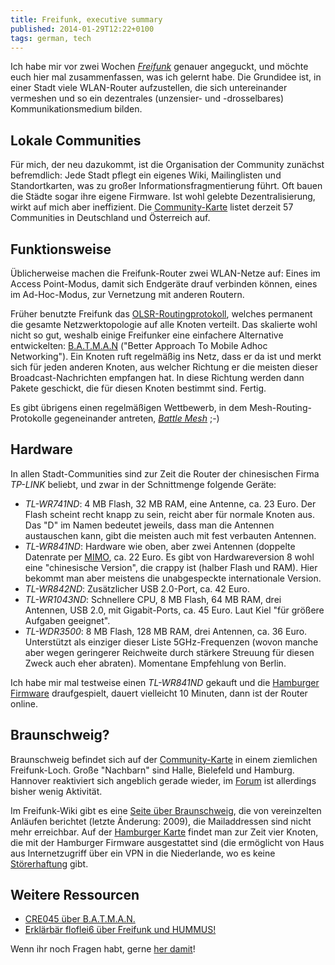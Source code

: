 ```yaml
---
title: Freifunk, executive summary
published: 2014-01-29T12:22+0100
tags: german, tech
---
```


Ich habe mir vor zwei Wochen [*Freifunk*](http://freifunk.net/) genauer angeguckt, und möchte euch hier mal zusammenfassen, was ich gelernt habe. Die Grundidee ist, in einer Stadt viele WLAN-Router aufzustellen, die sich untereinander vermeshen und so ein dezentrales (unzensier- und -drosselbares) Kommunikationsmedium bilden.

## Lokale Communities

Für mich, der neu dazukommt, ist die Organisation der Community zunächst befremdlich: Jede Stadt pflegt ein eigenes Wiki, Mailinglisten und Standortkarten, was zu großer Informationsfragmentierung führt. Oft bauen die Städte sogar ihre eigene Firmware. Ist wohl gelebte Dezentralisierung, wirkt auf mich aber ineffizient. Die [Community-Karte](http://freifunk.net/wie-mache-ich-mit/community-finden/) listet derzeit 57 Communities in Deutschland und Österreich auf.

## Funktionsweise

Üblicherweise machen die Freifunk-Router zwei WLAN-Netze auf: Eines im Access Point-Modus, damit sich Endgeräte drauf verbinden können, eines im Ad-Hoc-Modus, zur Vernetzung mit anderen Routern.

Früher benutzte Freifunk das [OLSR-Routingprotokoll](https://de.wikipedia.org/wiki/Optimized_Link_State_Routing), welches permanent die gesamte Netzwerktopologie auf alle Knoten verteilt. Das skalierte wohl nicht so gut, weshalb einige Freifunker eine einfachere Alternative entwickelten: [B.A.T.M.A.N](https://en.wikipedia.org/wiki/B.A.T.M.A.N.) ("Better Approach To Mobile Adhoc Networking"). Ein Knoten ruft regelmäßig ins Netz, dass er da ist und merkt sich für jeden anderen Knoten, aus welcher Richtung er die meisten dieser Broadcast-Nachrichten empfangen hat. In diese Richtung werden dann Pakete geschickt, die für diesen Knoten bestimmt sind. Fertig.

Es gibt übrigens einen regelmäßigen Wettbewerb, in dem Mesh-Routing-Protokolle gegeneinander antreten, [*Battle Mesh*](http://www.battlemesh.org/) ;-)

## Hardware

In allen Stadt-Communities sind zur Zeit die Router der chinesischen Firma *TP-LINK* beliebt, und zwar in der Schnittmenge folgende Geräte:

- *TL-WR741ND*: 4 MB Flash, 32 MB RAM, eine Antenne, ca. 23 Euro. Der Flash scheint recht knapp zu sein, reicht aber für normale Knoten aus. Das "D" im Namen bedeutet jeweils, dass man die Antennen austauschen kann, gibt die meisten auch mit fest verbauten Antennen.
- *TL-WR841ND*: Hardware wie oben, aber zwei Antennen (doppelte Datenrate per [MIMO](https://de.wikipedia.org/wiki/MIMO_(Nachrichtentechnik)), ca. 22 Euro. Es gibt von Hardwareversion 8 wohl eine "chinesische Version", die crappy ist (halber Flash und RAM). Hier bekommt man aber meistens die unabgespeckte internationale Version.
- *TL-WR842ND*: Zusätzlicher USB 2.0-Port, ca. 42 Euro.
- *TL-WR1043ND*: Schnellere CPU, 8 MB Flash, 64 MB RAM, drei Antennen, USB 2.0, mit Gigabit-Ports, ca. 45 Euro. Laut Kiel "für größere Aufgaben geeignet".
- *TL-WDR3500*: 8 MB Flash, 128 MB RAM, drei Antennen, ca. 36 Euro. Unterstützt als einziger dieser Liste 5GHz-Frequenzen (wovon manche aber wegen geringerer Reichweite durch stärkere Streuung für diesen Zweck auch eher abraten). Momentane Empfehlung von Berlin.

Ich habe mir mal testweise einen *TL-WR841ND* gekauft und die [Hamburger Firmware](http://hamburg.freifunk.net/kurzanleitung) draufgespielt, dauert vielleicht 10 Minuten, dann ist der Router online.

## Braunschweig?

Braunschweig befindet sich auf der [Community-Karte](http://freifunk.net/wie-mache-ich-mit/community-finden/) in einem ziemlichen Freifunk-Loch. Große "Nachbarn" sind Halle, Bielefeld und Hamburg. Hannover reaktiviert sich angeblich gerade wieder, im [Forum](http://hannover.freifunk.net/) ist allerdings bisher wenig Aktivität.

Im Freifunk-Wiki gibt es eine [Seite über Braunschweig](http://wiki.freifunk.net/Freifunk_Braunschweig), die von vereinzelten Anläufen berichtet (letzte Änderung: 2009), die Mailaddressen sind nicht mehr erreichbar. Auf der [Hamburger Karte](http://hamburg.freifunk.net/wo-wird-gefunkt) findet man zur Zeit vier Knoten, die mit der Hamburger Firmware ausgestattet sind (die ermöglicht von Haus aus Internetzugriff über ein VPN in die Niederlande, wo es keine [Störerhaftung](https://de.wikipedia.org/wiki/Störerhaftung) gibt.

## Weitere Ressourcen

* [CRE045 über B.A.T.M.A.N.](http://cre.fm/cre045-batman)
* [Erklärbär floflei6 über Freifunk und HUMMUS!](https://www.youtube.com/user/perspektive89/videos?view=0&flow=list&live_view=500&sort=da)

Wenn ihr noch Fragen habt, gerne [her damit](/about/)!
